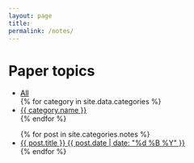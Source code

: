 ```yaml
---
layout: page
title:
permalink: /notes/
---
```


# Paper topics

<div class="explore">
    <ul class="categories">
		<li class="categories__item"><a href="{{ '/notes' | prepend: site.baseurl }}" style="text-decoration:underline;color:black">All</a></li>
        {% for category in site.data.categories %}
            <li class="categories__item"><a href="{{ '/categories/' | append: category.slug | prepend: site.baseurl }}">{{ category.name }}</a></li>
        {% endfor %}
    </ul>
</div>

<ul class="list-posts">
    {% for post in site.categories.notes %}
        <li class="post-teaser">
            <a href="{{ post.url | prepend: site.baseurl }}">
                <span class="post-teaser__title">{{ post.title }}</span>
                <span class="post-teaser__date">{{ post.date | date: "%d %B %Y" }}</span>
            </a>
        </li>
    {% endfor %}
</ul>

